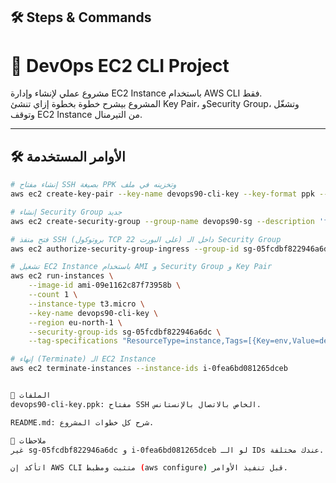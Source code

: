 
## 🛠️ Steps & Commands
# 🚀 DevOps EC2 CLI Project

مشروع عملي لإنشاء وإدارة EC2 Instance باستخدام AWS CLI فقط.  
المشروع بيشرح خطوة بخطوة إزاي تنشئ Key Pair، وSecurity Group، وتشغّل وتوقف EC2 Instance من التيرمنال.

---

## 🛠️ الأوامر المستخدمة

```bash
# إنشاء مفتاح SSH بصيغة PPK وتخزينه في ملف
aws ec2 create-key-pair --key-name devops90-cli-key --key-format ppk --query 'KeyMaterial' --output text > devops90-cli-key.ppk

# إنشاء Security Group جديد
aws ec2 create-security-group --group-name devops90-sg --description 'from cli' --query 'GroupId'

# فتح منفذ SSH (بروتوكول TCP على البورت 22) داخل الـ Security Group
aws ec2 authorize-security-group-ingress --group-id sg-05fcdbf822946a6dc --protocol tcp --port 22 --cidr 172.31.0.0/16

# تشغيل EC2 Instance باستخدام AMI و Security Group و Key Pair
aws ec2 run-instances \
    --image-id ami-09e1162c87f73958b \
    --count 1 \
    --instance-type t3.micro \
    --key-name devops90-cli-key \
    --region eu-north-1 \
    --security-group-ids sg-05fcdbf822946a6dc \
    --tag-specifications "ResourceType=instance,Tags=[{Key=env,Value=devops},{Key=name,Value=devops-cli}]"

# إنهاء (Terminate) الـ EC2 Instance
aws ec2 terminate-instances --instance-ids i-0fea6bd081265dceb


📁 الملفات
devops90-cli-key.ppk: مفتاح SSH الخاص بالاتصال بالإنستانس.

README.md: شرح كل خطوات المشروع.

🧠 ملاحظات
غير sg-05fcdbf822946a6dc و i-0fea6bd081265dceb لو الـ IDs عندك مختلفة.

اتأكد إن AWS CLI متثبت ومظبط (aws configure) قبل تنفيذ الأوامر.




